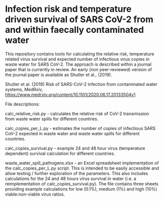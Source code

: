 # Infection risk and temperature driven survival of SARS CoV-2 from and within faecally contaminated water

This repository contains tools for calculating the relative risk, temperature related virus survival and expected number of infectious virus copies in waste water for SARS CoV-2. The approach is described within a journal paper that is currently in review. An early (non peer-reviewed) version of the journal paper is available as Shutler et al., (2019).

Shutler et al. (2019) Risk of SARS-CoV-2 infection from contaminated water systems, MedRxiv, https://www.medrxiv.org/content/10.1101/2020.06.17.20133504v1 

File descriptions:

calc_relative_risk.py - calculates the relative risk of CoV-2 transmission from waste water spills for different countries.

calc_copies_per_L.py - estimates the number of copies of infectious SARS CoV-2 expected in waste water and waste water spills for different countries.

calc_copies_survival.py - example 24 and 48 hour virus (temperature dependent) survival calculation for different countries.

waste_water_spill_pathogens.xlsx - an Excel spreadsheet implementation of the calc_copies_per_L.py script. This is intended to be easily accessible and allow testing / further exploration of the parameters. This also includes calculations for the 24 and 48 hours virus survival in water (i.e. a reimplementation of calc_copies_survival.py). The file contains three sheets providing example calculations for low (0.1%), medium (1%) and high (10%) viable:non-viable virus ratios.

